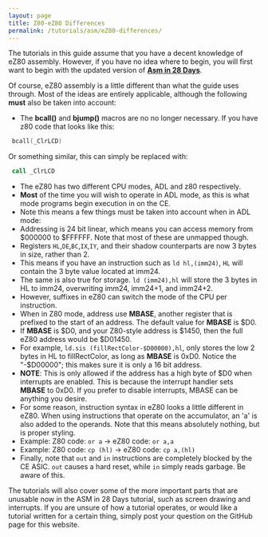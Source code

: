 ```yaml
---
layout: page
title: Z80-eZ80 Differences
permalink: /tutorials/asm/eZ80-differences/
---
```


The tutorials in this guide assume that you have a decent knowledge of eZ80 assembly. However, if you have no idea where to begin, you will first want to begin with the updated version of [**Asm in 28 Days**](http://media.taricorp.net/83pa28d/lesson/toc.html#lessons).

Of course, eZ80 assembly is a little different than what the guide uses through. Most of the ideas are entirely applicable, although the following **must** also be taken into account:

* The **bcall()** and **bjump()** macros are no no longer necessary. If you have z80 code that looks like this:

```asm
 bcall(_ClrLCD)
```

Or something similar, this can simply be replaced with:

```asm
 call _ClrLCD
```

* The eZ80 has two different CPU modes, ADL and z80 respectively.
 * **Most** of the time you will wish to operate in ADL mode, as this is what mode programs begin execution in on the CE.
 * Note this means a few things must be taken into account when in ADL mode:
  * Addressing is 24 bit linear, which means you can access memory from $000000 to $FFFFFF. Note that most of these are unmapped though.
  * Registers `HL`,`DE`,`BC`,`IX`,`IY`, and their shadow counterparts are now 3 bytes in size, rather than 2.
  * This means if you have an instruction such as `ld hl,(imm24)`, `HL` will contain the 3 byte value located at imm24.
  * The same is also true for storage. `ld (imm24),hl` will store the 3 bytes in HL to imm24, overwriting imm24, imm24+1, and imm24+2.
* However, suffixes in eZ80 can switch the mode of the CPU per instruction.
 * When in Z80 mode, address use **MBASE**, another register that is prefixed to the start of an address. The default value for **MBASE** is $D0.
  * If **MBASE** is $D0, and your Z80-style address is $1450, then the full eZ80 address would be $D01450.
 * For example, `ld.sis (fillRectColor-$D00000),hl`, only stores the low 2 bytes in HL to fillRectColor, as long as **MBASE** is 0xD0. Notice the "-$D00000"; this makes sure it is only a 16 bit address.
 * **NOTE**: This is only allowed if the address has a high byte of $D0 when interrupts are enabled. This is because the interrupt handler sets **MBASE** to 0xD0. If you prefer to disable interrupts, MBASE can be anything you desire.
* For some reason, instruction syntax in eZ80 looks a little different in eZ80. When using instructions that operate on the accumulator, an 'a' is also added to the operands. Note that this means absolutely nothing, but is proper styling.
 * Example: Z80 code: `or a` -> eZ80 code:  `or a,a`
 * Example: Z80 code: `cp (hl)` -> eZ80 code: `cp a,(hl)`
* Finally, note that `out` and `in` instructions are completely blocked by the CE ASIC. `out` causes a hard reset, while `in` simply reads garbage. Be aware of this.

The tutorials will also cover some of the more important parts that are unusable now in the ASM in 28 Days tutorial, such as screen drawing and interrupts. If you are unsure of how a tutorial operates, or would like a tutorial written for a certain thing, simply post your question on the GitHub page for this website.
